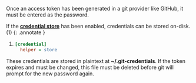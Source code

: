 Once an access token has been generated in a git provider like GitHub, it must be entered as the password.


If the [**credential store**](https://git-scm.com/docs/git-credential-store) has been enabled, credentials can be stored on-disk. (1)
{: .annotate }

1. 
    ```ini title=".gitconfig"
    [credential]
      helper = store
    ```

These credentials are stored in plaintext at **~/.git-credentials**.
If the token expires and must be changed, this file must be deleted before git will prompt for the new password again.
